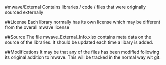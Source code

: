 #mwave/External
Contains libraries / code / files that were originally sourced externally

##License
Each library normally has its own license which may be different from the overall mwave license

##Source
The file mwave_External_Info.xlsx contains meta data on the source of the libraries. It should be updated each time a libary is added.

##Modifications
It may be that any of the files has been modified following its original addition to mwave. This will be tracked in the normal way wit git.